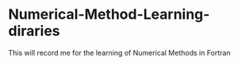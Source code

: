 # Numerical-Method-Learning-diraries
This will record me for the learning of Numerical Methods in Fortran
